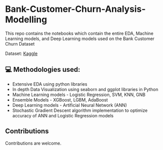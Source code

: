 # Bank-Customer-Churn-Analysis-Modelling

This repo contains the notebooks which contain the entire EDA, Machine Learning models, and Deep Learning models used on the Bank Customer Churn Dataset

Dataset: [Kaggle](https://www.kaggle.com/adammaus/predicting-churn-for-bank-customers)

## :computer: Methodologies used:

* Extensive EDA using python libraries
* In depth Data Visualization using seaborn and ggplot libraries in Python
* Machine Learning models - Logistic Regression, SVM, KNN, GNB
* Ensemble Models - XGBoost, LGBM, AdaBoost
* Deep Learning models - Artificial Neural Network (ANN)
* Stochastic Gradient Descent algorithm implementation to optimize accuracy of ANN and Logistic Regression models

## Contributions

Contributions are welcome.
